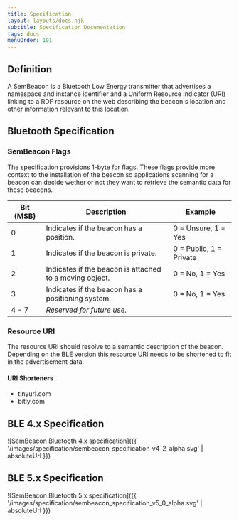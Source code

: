 ```yaml
---
title: Specification
layout: layouts/docs.njk
subtitle: Specification Documentation
tags: docs
menuOrder: 101
---
```

## Definition
A SemBeacon is a Bluetooth Low Energy transmitter that advertises a namespace and instance identifier and
a Uniform Resource Indicator (URI) linking to a RDF resource on the web describing the beacon's location and
other information relevant to this location.

## Bluetooth Specification

### SemBeacon Flags
The specification provisions 1-byte for flags. These flags provide more context to the installation of the beacon
so applications scanning for a beacon can decide wether or not they want to retrieve the semantic data for these beacons.

| **Bit (MSB)**  | **Description** | **Example** |
|---|---|---|
| 0 | Indicates if the beacon has a position. | 0 = Unsure, 1 = Yes |
| 1 | Indicates if the beacon is private. | 0 = Public, 1 = Private |
| 2 | Indicates if the beacon is attached to a moving object. | 0 = No, 1 = Yes |
| 3 | Indicates if the beacon has a positioning system. | 0 = No, 1 = Yes |
| 4 - 7 | *Reserved for future use.* ||

### Resource URI
The resource URI should resolve to a semantic description of the beacon. Depending on the BLE version this resource URI
needs to be shortened to fit in the advertisement data.

#### URI Shorteners
- tinyurl.com
- bitly.com

## BLE 4.x Specification
![SemBeacon Bluetooth 4.x specification]({{ '/images/specification/sembeacon_specification_v4_2_alpha.svg' | absoluteUrl }})

## BLE 5.x Specification
![SemBeacon Bluetooth 5.x specification]({{ '/images/specification/sembeacon_specification_v5_0_alpha.svg' | absoluteUrl }})